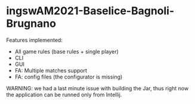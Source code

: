 # ingswAM2021-Baselice-Bagnoli-Brugnano

Features implemented:
- All game rules (base rules + single player)
- CLI
- GUI
- FA: Multiple matches support
- FA: config files (the configurator is missing)

WARNING: we had a last minute issue with building the Jar, thus right now the application can be runned only from Intellij. 
